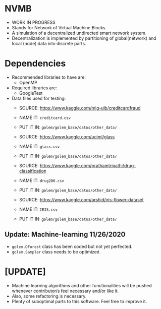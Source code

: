 # NVMB
- WORK IN PROGRESS
- Stands for Network of Virtual Machine Blocks.
- A simulation of a decentralized undirected smart network system.
- Decentralization is implemented by partitioning of global(network) and local (node) data into discrete parts.

# Dependencies
- Recommended libraries to have are:
  * OpenMP
- Required libraries are:
  * GoogleTest
- Data files used for testing: 
  - SOURCE: https://www.kaggle.com/mlg-ulb/creditcardfraud
  - NAME IT: `creditcard.csv`
  - PUT IT IN: `golem/golem_base/datos/other_data/`

  - SOURCE: https://www.kaggle.com/uciml/glass 
  - NAME IT: `glass.csv` 
  - PUT IT IN: `golem/golem_base/datos/other_data/`

  - SOURCE: https://www.kaggle.com/prathamtripathi/drug-classification
  - NAME IT: `drug200.csv`
  - PUT IT IN: `golem/golem_base/datos/other_data/`

  - SOURCE: https://www.kaggle.com/arshid/iris-flower-dataset
  - NAME IT: `IRIS.csv`
  - PUT IT IN: `golem/golem_base/datos/other_data/`

## Update: Machine-learning 11/26/2020
- `golem.DForest` class has been coded but not yet perfected.
- `golem.Sampler` class needs to be optimized.

# [UPDATE] 
- Machine learning algorithms and other functionalities will be pushed
  whenever contributor/s feel necessary and/or like it.
- Also, some refactoring is necessary. 
- Plenty of suboptimal parts to this software. Feel free to improve it. 